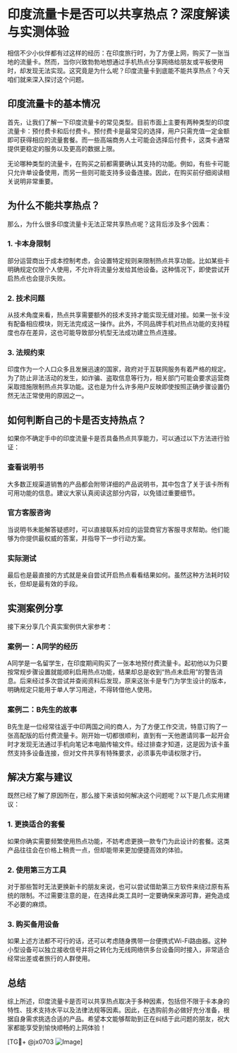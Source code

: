 # 印度流量卡是否可以共享热点？深度解读与实测体验

相信不少小伙伴都有过这样的经历：在印度旅行时，为了方便上网，购买了一张当地的流量卡。然而，当你兴致勃勃地想通过手机热点分享网络给朋友或平板使用时，却发现无法实现。这究竟是为什么呢？印度流量卡到底能不能共享热点？今天咱们就来深入探讨这个问题。

## 印度流量卡的基本情况

首先，让我们了解一下印度流量卡的常见类型。目前市面上主要有两种类型的印度流量卡：预付费卡和后付费卡。预付费卡是最常见的选择，用户只需充值一定金额即可获得相应的流量套餐。而一些高端商务人士可能会选择后付费卡，这类卡通常提供更稳定的服务以及更高的数据上限。

无论哪种类型的流量卡，在购买之前都需要确认其支持的功能。例如，有些卡可能只允许单设备使用，而另一些则可能支持多设备连接。因此，在购买前仔细阅读相关说明非常重要。

## 为什么不能共享热点？

那么，为什么很多印度流量卡无法正常共享热点呢？这背后涉及多个因素：

### 1. 卡本身限制
部分运营商出于成本控制考虑，会设置特定规则来限制热点共享功能。比如某些卡明确规定仅限个人使用，不允许将流量分发给其他设备。这种情况下，即使尝试开启热点也会提示失败。

### 2. 技术问题
从技术角度来看，热点共享需要额外的技术支持才能实现无缝对接。如果一张卡没有配备相应模块，则无法完成这一操作。此外，不同品牌手机对热点功能的支持程度也存在差异，这也可能导致部分机型无法成功建立热点连接。

### 3. 法规约束
印度作为一个人口众多且发展迅速的国家，政府对于互联网服务有着严格的规定。为了防止非法活动的发生，如诈骗、盗取信息等行为，相关部门可能会要求运营商采取措施限制热点共享功能。这也是为什么许多用户反映即使按照正确步骤设置仍然无法正常使用的原因之一。

## 如何判断自己的卡是否支持热点？

如果你不确定手中的印度流量卡是否具备热点共享能力，可以通过以下方法进行验证：

### 查看说明书
大多数正规渠道销售的产品都会附带详细的产品说明书，其中包含了关于该卡所有可用功能的信息。建议大家认真阅读这部分内容，以免错过重要细节。

### 官方客服咨询
当说明书未能解答疑惑时，可以直接联系对应的运营商官方客服寻求帮助。他们能够为你提供最权威的答案，并指导下一步行动方案。

### 实际测试
最后也是最直接的方式就是亲自尝试开启热点看看结果如何。虽然这种方法耗时较长，但却是最有效的手段。

## 实测案例分享

接下来分享几个真实案例供大家参考：

### 案例一：A同学的经历
A同学是一名留学生，在印度期间购买了一张本地预付费流量卡。起初他以为只要按常规步骤设置就能顺利启用热点功能，结果却总是收到“热点未启用”的警告消息。后来经过多次尝试并查阅资料后发现，原来这张卡是专门为学生设计的版本，明确规定只能用于单人学习用途，不得转借他人使用。

### 案例二：B先生的故事
B先生是一位经常往返于中印两国之间的商人，为了方便工作交流，特意订购了一张高配版的后付费流量卡。刚开始一切都很顺利，直到有一天他邀请同事一起开会时才发现无法通过手机向笔记本电脑传输文件。经过排查才知道，这是因为该卡虽然支持多设备连接，但对文件共享有特殊要求，必须事先申请权限才行。

## 解决方案与建议

既然已经了解了原因所在，那么接下来该如何解决这个问题呢？以下是几点实用建议：

### 1. 更换适合的套餐
如果你确实需要频繁使用热点功能，不妨考虑更换一款专门为此设计的套餐。这类产品往往会在价格上稍贵一点，但却能带来更加便捷高效的体验。

### 2. 使用第三方工具
对于那些暂时无法更换新卡的朋友来说，也可以尝试借助第三方软件来绕过原有系统的限制。不过需要注意的是，在选择此类工具时一定要确保来源可靠，避免造成不必要的麻烦。

### 3. 购买备用设备
如果上述方法都不可行的话，还可以考虑随身携带一台便携式Wi-Fi路由器。这种小型设备可以独立接收信号并将之转化为无线网络供多台设备同时接入，非常适合经常出差或者旅行的人群使用。

## 总结

综上所述，印度流量卡是否可以共享热点取决于多种因素，包括但不限于卡本身的特性、技术支持水平以及法律法规等因素。因此，在选购前务必做好充分准备，根据自身需求挑选合适的产品。希望本文能够帮助到正在纠结于此问题的朋友，祝大家都能享受到愉快顺畅的上网体验！

[TG💪+ @jx0703 ![Image](https://github.com/user-attachments/assets/dbca1d08-cadb-493c-b0ec-ad6f7a83f270)]